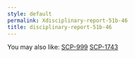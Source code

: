```yaml
---
style: default
permalink: Xdisciplinary-report-51b-46
title: disciplinary-report-51b-46
---
```

You may also like:
[SCP-999](http://scp-wiki.net/scp-999)
[SCP-1743](http://scp-wiki.net/scp-1743)